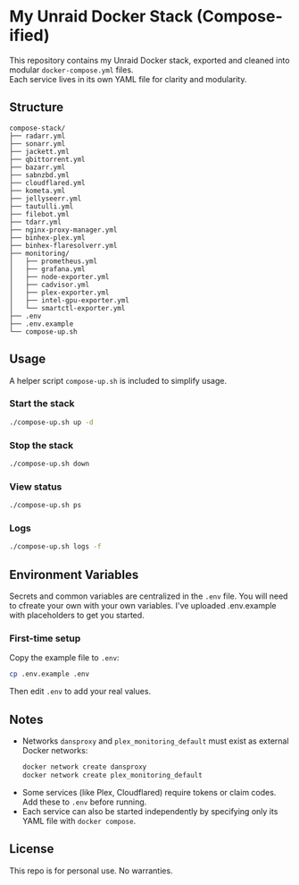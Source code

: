 # My Unraid Docker Stack (Compose-ified)

This repository contains my Unraid Docker stack, exported and cleaned into modular `docker-compose.yml` files.  
Each service lives in its own YAML file for clarity and modularity.  

## Structure
```
compose-stack/
├── radarr.yml
├── sonarr.yml
├── jackett.yml
├── qbittorrent.yml
├── bazarr.yml
├── sabnzbd.yml
├── cloudflared.yml
├── kometa.yml
├── jellyseerr.yml
├── tautulli.yml
├── filebot.yml
├── tdarr.yml
├── nginx-proxy-manager.yml
├── binhex-plex.yml
├── binhex-flaresolverr.yml
├── monitoring/
│   ├── prometheus.yml
│   ├── grafana.yml
│   ├── node-exporter.yml
│   ├── cadvisor.yml
│   ├── plex-exporter.yml
│   ├── intel-gpu-exporter.yml
│   └── smartctl-exporter.yml
├── .env
├── .env.example
└── compose-up.sh
```

## Usage
A helper script `compose-up.sh` is included to simplify usage.

### Start the stack
```bash
./compose-up.sh up -d
```

### Stop the stack
```bash
./compose-up.sh down
```

### View status
```bash
./compose-up.sh ps
```

### Logs
```bash
./compose-up.sh logs -f
```

## Environment Variables
Secrets and common variables are centralized in the `.env` file. You will need to cfreate your own with your own variables. I've uploaded .env.example with placeholders to get you started.

### First-time setup
Copy the example file to `.env`:
```bash
cp .env.example .env
```

Then edit `.env` to add your real values.

## Notes
- Networks `dansproxy` and `plex_monitoring_default` must exist as external Docker networks:
  ```bash
  docker network create dansproxy
  docker network create plex_monitoring_default
  ```
- Some services (like Plex, Cloudflared) require tokens or claim codes.  
  Add these to `.env` before running.
- Each service can also be started independently by specifying only its YAML file with `docker compose`.

## License
This repo is for personal use. No warranties.
